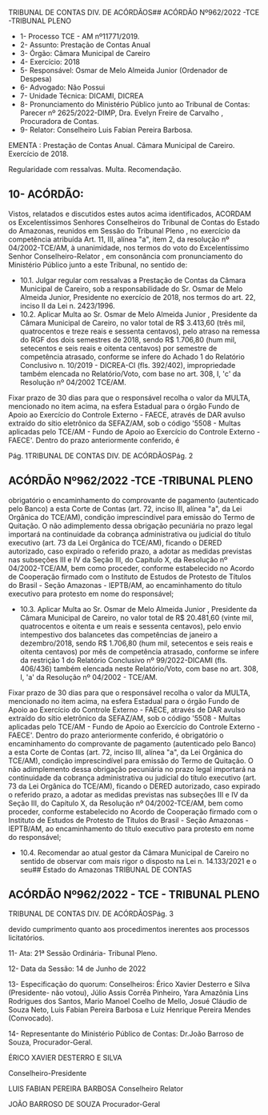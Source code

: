 TRIBUNAL DE CONTAS DIV. DE ACÓRDÃOS## ACÓRDÃO Nº962/2022 -TCE -TRIBUNAL PLENO

- 1- Processo TCE - AM nº11771/2019.
- 2- Assunto: Prestação de Contas Anual
- 3- Órgão: Câmara Municipal de Careiro
- 4- Exercício: 2018
- 5- Responsável: Osmar de Melo Almeida Junior (Ordenador de Despesa)
- 6- Advogado: Não Possui
- 7- Unidade Técnica: DICAMI, DICREA
- 8- Pronunciamento  do  Ministério  Público  junto  ao  Tribunal  de  Contas: Parecer  nº 2625/2022-DIMP, Dra. Evelyn Freire de Carvalho , Procuradora de Contas.
- 9- Relator: Conselheiro Luis Fabian Pereira Barbosa.

EMENTA : Prestação  de  Contas  Anual. Câmara Municipal de Careiro. Exercício de 2018.

Regularidade com ressalvas. Multa. Recomendação.

## 10-  ACÓRDÃO:

Vistos, relatados e discutidos estes autos acima identificados, ACORDAM os Excelentíssimos Senhores Conselheiros do Tribunal de Contas do Estado do Amazonas, reunidos em Sessão do Tribunal Pleno , no exercício da competência atribuída Art. 11, III, alínea "a", item 2, da resolução nº 04/2002-TCE/AM, à unanimidade, nos termos do voto do Excelentíssimo Senhor Conselheiro-Relator , em consonância com pronunciamento do Ministério Público junto a este Tribunal, no sentido de:

- 10.1. Julgar  regular  com  ressalvas a  Prestação  de  Contas  da  Câmara Municipal  de  Careiro,  sob  a  responsabilidade  do Sr.  Osmar  de  Melo Almeida Junior, Presidente no exercício de 2018, nos termos do art. 22, inciso II da Lei n. 2423/1996.
- 10.2. Aplicar  Multa ao Sr.  Osmar  de  Melo  Almeida  Junior ,  Presidente  da Câmara  Municipal  de  Careiro,  no  valor  total  de R$ 3.413,60 (três  mil, quatrocentos e treze reais e sessenta centavos), pelo atraso na remessa do  RGF  dos  dois  semestres  de  2018,   sendo  R$  1.706,80  (hum  mil, setecentos e seis reais e oitenta centavos) por semestre de competência atrasado,  conforme  se  infere  do  Achado  1  do  Relatório  Conclusivo  n. 10/2019 - DICREA-CI (fls. 392/402), impropriedade também elencada no Relatório/Voto, com base no art. 308, I, 'c' da Resolução nº 04/2002 TCE/AM.

Fixar  prazo  de  30  dias para  que  o  responsável  recolha  o  valor  da MULTA, mencionado no item acima, na esfera Estadual  para  o  órgão Fundo de Apoio ao Exercício do Controle Externo - FAECE, através de DAR avulso extraído do sítio eletrônico da SEFAZ/AM, sob o código '5508 -  Multas  aplicadas  pelo  TCE/AM  -  Fundo  de  Apoio  ao  Exercício  do Controle Externo - FAECE'. Dentro do prazo anteriormente conferido, é

Pág. 1TRIBUNAL DE CONTAS DIV. DE ACÓRDÃOSPág. 2

## ACÓRDÃO Nº962/2022 -TCE -TRIBUNAL PLENO

obrigatório o encaminhamento do comprovante de pagamento (autenticado pelo Banco) a esta Corte de Contas (art. 72, inciso III, alínea "a", da Lei Orgânica do TCE/AM), condição imprescindível para emissão do Termo de Quitação. O não adimplemento dessa obrigação pecuniária no prazo legal importará na continuidade da cobrança administrativa ou judicial do título executivo (art. 73 da Lei Orgânica do TCE/AM), ficando o DERED autorizado, caso expirado o referido prazo, a adotar as medidas previstas nas subseções III e IV da Seção III, do Capítulo X, da Resolução nº  04/2002-TCE/AM,  bem  como  proceder,  conforme  estabelecido  no Acordo de Cooperação firmado com o Instituto de Estudos de Protesto de Títulos do Brasil - Seção Amazonas - IEPTB/AM, ao encaminhamento do título executivo para protesto em nome do responsável;

- 10.3. Aplicar  Multa ao Sr.  Osmar  de  Melo  Almeida  Junior , Presidente  da Câmara Municipal de Careiro, no valor total de R$ 20.481,60 (vinte mil, quatrocentos  e  oitenta  e  um  reais  e  sessenta  centavos),  pelo  envio intempestivo dos balancetes das competências de janeiro a dezembro/2018,  sendo R$ 1.706,80 (hum mil, setecentos e seis reais e oitenta centavos) por mês de competência atrasado, conforme se infere da restrição 1 do Relatório Conclusivo nº 99/2022-DICAMI (fls. 406/436) também elencada neste Relatório/Voto, com base no art. 308, I, 'a' da Resolução nº 04/2002 - TCE/AM.

Fixar prazo de 30 dias para que o responsável recolha o valor da MULTA, mencionado no item acima, na esfera Estadual para o órgão Fundo de Apoio ao Exercício do Controle Externo - FAECE, através de DAR avulso extraído do sítio eletrônico da SEFAZ/AM, sob o código '5508 - Multas aplicadas  pelo  TCE/AM  -  Fundo  de  Apoio  ao  Exercício  do  Controle Externo - FAECE'. Dentro do prazo anteriormente conferido, é obrigatório o  encaminhamento  do  comprovante  de  pagamento  (autenticado  pelo Banco)  a  esta  Corte  de  Contas  (art.  72,  inciso  III,  alínea  "a",  da  Lei Orgânica do TCE/AM), condição imprescindível para emissão do Termo de Quitação. O não adimplemento dessa obrigação pecuniária no prazo legal importará na continuidade da cobrança administrativa ou judicial do título executivo (art. 73 da Lei Orgânica do TCE/AM), ficando o DERED autorizado, caso expirado o referido prazo, a adotar as medidas previstas nas  subseções  III  e  IV  da  Seção  III,  do  Capítulo  X,  da  Resolução  nº 04/2002-TCE/AM, bem como proceder, conforme estabelecido no Acordo de Cooperação firmado com o Instituto de Estudos de Protesto de Títulos do Brasil - Seção Amazonas - IEPTB/AM, ao encaminhamento do título executivo para protesto em nome do responsável;

- 10.4. Recomendar ao atual gestor da Câmara Municipal de Careiro no sentido de observar com mais rigor o disposto na Lei n. 14.133/2021 e o seu## Estado do Amazonas TRIBUNAL DE CONTAS

## ACÓRDÃO Nº962/2022 - TCE - TRIBUNAL PLENO

TRIBUNAL DE CONTAS DIV. DE ACÓRDÃOSPág. 3

devido cumprimento quanto aos procedimentos inerentes aos processos licitatórios.

11-  Ata: 21ª Sessão Ordinária- Tribunal Pleno.

12-  Data da Sessão: 14 de Junho de 2022

13-  Especificação do quorum: Conselheiros: Érico Xavier Desterro e Silva (Presidente- não votou),  Júlio  Assis  Corrêa  Pinheiro,  Yara  Amazônia  Lins  Rodrigues  dos  Santos, Mario  Manoel  Coelho  de  Mello,  Josué  Cláudio  de  Souza  Neto,  Luis  Fabian  Pereira Barbosa e Luiz Henrique Pereira Mendes (Convocado).

14-  Representante  do  Ministério  Público  de  Contas: Dr.João  Barroso  de  Souza, Procurador-Geral.

ÉRICO XAVIER DESTERRO E SILVA

Conselheiro-Presidente

LUIS FABIAN PEREIRA BARBOSA Conselheiro Relator

JOÃO BARROSO DE SOUZA Procurador-Geral